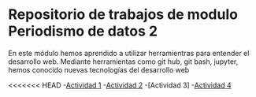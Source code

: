 # Repositorio de trabajos de modulo Periodismo de datos 2

En este módulo hemos aprendido a utilizar herramientras para entender el desarrollo web. Mediante herramientas como git hub, git bash, jupyter, hemos conocido nuevas tecnologías del desarrollo web

<<<<<<< HEAD
-[Actividad 1](ad1.md)
-[Actividad 2](ad2.md)
-[Actividad 3]
-[Actividad 4](api-covid-pandas.ipynb)



